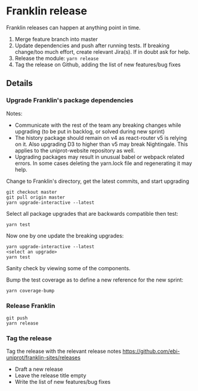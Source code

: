 # Franklin release

Franklin releases can happen at anything  point in time.
1. Merge feature branch into master
2. Update dependencies and push after running tests. If breaking change/too much effort, create relevant Jira(s). If in doubt ask for help.
3. Release the module: `yarn release`
4. Tag the release on Github, adding the list of new features/bug fixes

## Details
### Upgrade Franklin's package dependencies

Notes:
* Communicate with the rest of the team any breaking changes while upgrading (to be put in backlog, or solved during new sprint)
* The history package should remain on v4 as react-router v5 is relying on it. Also upgrading D3 to higher than v5 may break Nightingale. This applies to the uniprot-website repository as well.
* Upgrading packages may result in unusual babel or webpack related errors. In some cases deleting the yarn.lock file and regenerating it may help.


Change to Franklin's directory, get the latest commits, and start upgrading
```
git checkout master
git pull origin master
yarn upgrade-interactive --latest
```

Select all package upgrades that are backwards compatible then test:
```
yarn test
```

Now one by one update the breaking upgrades:
```
yarn upgrade-interactive --latest
<select an upgrade>
yarn test
```

Sanity check by viewing some of the components.

Bump the test coverage as to define a new reference for the new sprint:
```
yarn coverage-bump
```

### Release Franklin
```
git push
yarn release
```

### Tag the release
Tag the release with the relevant release notes https://github.com/ebi-uniprot/franklin-sites/releases
- Draft a new release
- Leave the release title empty
- Write the list of new features/bug fixes
